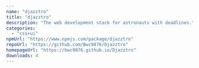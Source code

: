 ```yaml
---
name: "djazztro"
title: "djazztro"
description: "The web development stack for astronauts with deadlines."
categories:
  - "css+ui"
npmUrl: "https://www.npmjs.com/package/djazztro"
repoUrl: "https://github.com/Bwc9876/Djazztro"
homepageUrl: "https://bwc9876.github.io/Djazztro"
downloads: 4
---
```

